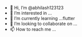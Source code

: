 - 👋 Hi, I’m @abhilash123123
- 👀 I’m interested in ...
- 🌱 I’m currently learning ...flutter
- 💞️ I’m looking to collaborate on ...
- 📫 How to reach me ...

<!---
abhilash123123/abhilash123123 is a ✨ special ✨ repository because its `README.md` (this file) appears on your GitHub profile.
You can click the Preview link to take a look at your changes.
--->
